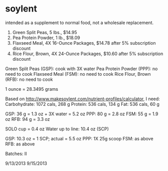 soylent
=======

intended as a supplement to normal food, not a wholesale replacement.

1. Green Split Peas, 5 lbs., $14.95
2. Pea Protein Powder, 1 lb., $18.09
3. Flaxseed Meal, 4X 16-Ounce Packages, $14.78 after 5% subscription discount
4. Rice Flour, Brown, 4X 24-Ounce Packages, $10.60 after 5% subscription discount

Green Split Peas (GSP): cook with 3X water
Pea Protein Powder (PPP): no need to cook
Flaxseed Meal (FSM): no need to cook
Rice Flour, Brown (RFB): no need to cook

1 ounce = 28.3495 grams

Based on http://www.makesoylent.com/nutrient-profiles/calculator, I need:
Carbohydrate: 1072 cals, 268 g
Protein: 536 cals, 134 g
Fat: 536 cals, 60 g

GSP: 36 g = 1.3 oz + 3X water = 5.2 oz
PPP: 80 g = 2.8 oz
FSM: 55 g = 1.9 oz
RFB: 94 g = 3.3 oz

SOLO cup = 0.4 oz
Water up to line: 10.4 oz (SCP)

GSP: 10.3 oz = 1 SCP; actual = 5.5 oz
PPP: 1X 25g scoop
FSM: as above
RFB: as above

Batches: II

9/13/2013
9/15/2013
